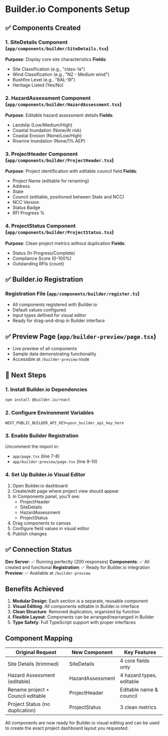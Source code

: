 # Builder.io Components Setup

## ✅ Components Created

### 1. SiteDetails Component (`app/components/builder/SiteDetails.tsx`)

**Purpose**: Display core site characteristics
**Fields**:

- Site Classification (e.g., "class-1a")
- Wind Classification (e.g., "N2 - Medium wind")
- Bushfire Level (e.g., "BAL-19")
- Heritage Listed (Yes/No)

### 2. HazardAssessment Component (`app/components/builder/HazardAssessment.tsx`)

**Purpose**: Editable hazard assessment details
**Fields**:

- Landslip (Low/Medium/High)
- Coastal Inundation (None/At risk)
- Coastal Erosion (None/Low/High)
- Riverine Inundation (None/1% AEP)

### 3. ProjectHeader Component (`app/components/builder/ProjectHeader.tsx`)

**Purpose**: Project identification with editable council field
**Fields**:

- Project Name (editable for renaming)
- Address
- State
- Council (editable, positioned between State and NCC)
- NCC Version
- Status Badge
- RFI Progress %

### 4. ProjectStatus Component (`app/components/builder/ProjectStatus.tsx`)

**Purpose**: Clean project metrics without duplication
**Fields**:

- Status (In Progress/Complete)
- Compliance Score (0-100%)
- Outstanding RFIs (count)

## ✅ Builder.io Registration

### Registration File (`app/components/builder/register.ts`)

- All components registered with Builder.io
- Default values configured
- Input types defined for visual editor
- Ready for drag-and-drop in Builder interface

## ✅ Preview Page (`app/builder-preview/page.tsx`)

- Live preview of all components
- Sample data demonstrating functionality
- Accessible at `/builder-preview` route

## 🔧 Next Steps

### 1. Install Builder.io Dependencies

```bash
npm install @builder.io/react
```

### 2. Configure Environment Variables

```env
NEXT_PUBLIC_BUILDER_API_KEY=your_builder_api_key_here
```

### 3. Enable Builder Registration

Uncomment the import in:

- `app/page.tsx` (line 7-8)
- `app/builder-preview/page.tsx` (line 9-10)

### 4. Set Up Builder.io Visual Editor

1. Open Builder.io dashboard
2. Create/edit page where project view should appear
3. In Components panel, you'll see:
   - ProjectHeader
   - SiteDetails
   - HazardAssessment
   - ProjectStatus
4. Drag components to canvas
5. Configure field values in visual editor
6. Publish changes

## ✅ Connection Status

**Dev Server**: ✅ Running perfectly (200 responses)
**Components**: ✅ All created and functional
**Registration**: ✅ Ready for Builder.io integration
**Preview**: ✅ Available at `/builder-preview`

## Benefits Achieved

1. **Modular Design**: Each section is a separate, reusable component
2. **Visual Editing**: All components editable in Builder.io interface
3. **Clean Structure**: Removed duplication, organized by function
4. **Flexible Layout**: Components can be arranged/rearranged in Builder
5. **Type Safety**: Full TypeScript support with proper interfaces

## Component Mapping

| Original Request                  | New Component    | Key Features             |
| --------------------------------- | ---------------- | ------------------------ |
| Site Details (trimmed)            | SiteDetails      | 4 core fields only       |
| Hazard Assessment (editable)      | HazardAssessment | 4 hazard types, editable |
| Rename project + Council editable | ProjectHeader    | Editable name & council  |
| Project Status (no duplication)   | ProjectStatus    | 3 clean metrics          |

All components are now ready for Builder.io visual editing and can be used to create the exact project dashboard layout you requested.
